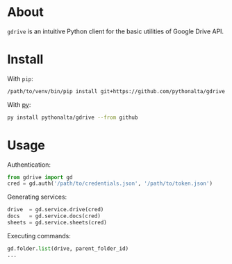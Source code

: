 # About

`gdrive` is an intuitive Python client for the basic utilities of Google Drive API.

# Install

With `pip`:
```bash
/path/to/venv/bin/pip install git+https://github.com/pythonalta/gdrive
```

With [py](https://github.com/ximenesyuri/py):
```bash
py install pythonalta/gdrive --from github
```

# Usage

Authentication:
```python
from gdrive import gd
cred = gd.auth('/path/to/credentials.json', '/path/to/token.json')
```
Generating services:
```python
drive  = gd.service.drive(cred)
docs   = gd.service.docs(cred)
sheets = gd.service.sheets(cred)
```

Executing commands:
```python
gd.folder.list(drive, parent_folder_id)
...
```

